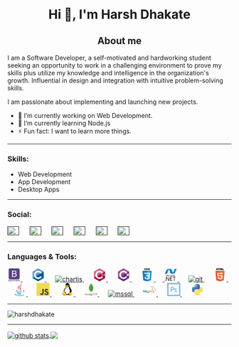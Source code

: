 <h1 align="center"> Hi 👋, I'm Harsh Dhakate </h1>
<h2 align="center"> About me </h2>
<p> I am a Software Developer, a self-motivated and hardworking student seeking an opportunity to work in a challenging environment to prove my skills plus utilize my knowledge and intelligence in the organization's growth. Influential in design and integration with intuitive problem-solving skills.
  </p>
  <p>I am passionate about implementing and launching new projects.
</p>

- 🔭 I’m currently working on Web Development. 
- 🌱 I’m currently learning Node.js 
- ⚡ Fun fact: I want to learn more things. 

<hr>
<h3>Skills:</h3>

- Web Development
- App Development
- Desktop Apps

<hr>

<h3>Social:</h3>

<p>
<a href="" target="blank"><img align="center" src="https://cdn.jsdelivr.net/npm/simple-icons@3.0.1/icons/twitter.svg" alt="" height="20" width="26" /></a>
    &nbsp;	&nbsp;&nbsp;
    <a href="" target="blank"><img align="center" src="https://cdn.jsdelivr.net/npm/simple-icons@3.0.1/icons/linkedin.svg" alt="" height="20" width="26" /></a>
    &nbsp;	&nbsp;&nbsp;
    <a href="" target="blank"><img align="center" src="https://cdn.jsdelivr.net/npm/simple-icons@3.0.1/icons/stackoverflow.svg" alt="" height="20" width="26" /></a>
    &nbsp;	&nbsp;&nbsp;
    <a href="" target="blank"><img align="center" src="https://cdn.jsdelivr.net/npm/simple-icons@3.0.1/icons/facebook.svg" alt="" height="20" width="26" /></a>
   &nbsp;	&nbsp;&nbsp;
  <a href="" target="blank"><img align="center" src="https://cdn.jsdelivr.net/npm/simple-icons@3.0.1/icons/discord.svg" alt="" height="20" width="26" /></a>
   &nbsp;	&nbsp;&nbsp;
    <a href="" target="blank"><img align="center" src="https://cdn.jsdelivr.net/npm/simple-icons@3.0.1/icons/instagram.svg" alt="" height="20" width="26" /></a>
 </p>
 <hr>
 
 <h3>Languages & Tools:</h3>
 
  <a href="https://getbootstrap.com" target="_blank"> <img src="https://raw.githubusercontent.com/devicons/devicon/master/icons/bootstrap/bootstrap-plain-wordmark.svg" alt="bootstrap" width="30" height="30"/> </a>&nbsp;	&nbsp;&nbsp;
  <a href="https://www.cprogramming.com/" target="_blank"> <img src="https://raw.githubusercontent.com/devicons/devicon/master/icons/c/c-original.svg" alt="c" width="30" height="30"/> </a> &nbsp;	&nbsp;&nbsp;
  <a href="https://www.chartjs.org" target="_blank"> <img src="https://www.chartjs.org/media/logo-title.svg" alt="chartjs" width="30" height="30"/> </a> &nbsp;	&nbsp;&nbsp;
  <a href="https://www.w3schools.com/cpp/" target="_blank"> <img src="https://raw.githubusercontent.com/devicons/devicon/master/icons/cplusplus/cplusplus-original.svg" alt="cplusplus" width="30" height="30"/> </a>&nbsp;	&nbsp;&nbsp;
  <a href="https://www.w3schools.com/cs/" target="_blank"> <img src="https://raw.githubusercontent.com/devicons/devicon/master/icons/csharp/csharp-original.svg" alt="csharp" width="30" height="30"/> </a>&nbsp;	&nbsp;&nbsp;
  <a href="https://www.w3schools.com/css/" target="_blank"> <img src="https://raw.githubusercontent.com/devicons/devicon/master/icons/css3/css3-original-wordmark.svg" alt="css3" width="30" height="30"/> </a>&nbsp;	&nbsp;&nbsp;<a href="https://dotnet.microsoft.com/" target="_blank"> <img src="https://raw.githubusercontent.com/devicons/devicon/master/icons/dot-net/dot-net-original-wordmark.svg" alt="dotnet" width="30" height="30"/> </a>&nbsp;	&nbsp;&nbsp;
  <a href="https://git-scm.com/" target="_blank"> <img src="https://www.vectorlogo.zone/logos/git-scm/git-scm-icon.svg" alt="git" width="30" height="30"/> </a>&nbsp;	&nbsp;&nbsp;
  <a href="https://www.w3.org/html/" target="_blank"> <img src="https://raw.githubusercontent.com/devicons/devicon/master/icons/html5/html5-original-wordmark.svg" alt="html5" width="30" height="30"/> </a>&nbsp;	&nbsp;&nbsp;
  <a href="https://www.java.com" target="_blank"> <img src="https://raw.githubusercontent.com/devicons/devicon/master/icons/java/java-original.svg" alt="java" width="30" height="30"/> </a>&nbsp;	&nbsp;&nbsp;
  <a href="https://developer.mozilla.org/en-US/docs/Web/JavaScript" target="_blank"> <img src="https://raw.githubusercontent.com/devicons/devicon/master/icons/javascript/javascript-original.svg" alt="javascript" width="30" height="30"/> </a>&nbsp;	&nbsp;&nbsp;
  <a href="https://www.linux.org/" target="_blank"> <img src="https://raw.githubusercontent.com/devicons/devicon/master/icons/linux/linux-original.svg" alt="linux" width="30" height="30"/> </a>&nbsp;	&nbsp;&nbsp;
  <a href="https://www.mongodb.com/" target="_blank"> <img src="https://raw.githubusercontent.com/devicons/devicon/master/icons/mongodb/mongodb-original-wordmark.svg" alt="mongodb" width="30" height="30"/> </a>&nbsp;	&nbsp;&nbsp;
  <a href="https://www.microsoft.com/en-us/sql-server" target="_blank"> <img src="https://cdn.worldvectorlogo.com/logos/microsoft-sql-server.svg" alt="mssql" width="30" height="30"/> </a>&nbsp;	&nbsp;&nbsp;
  <a href="https://www.mysql.com/" target="_blank"> <img src="https://raw.githubusercontent.com/devicons/devicon/master/icons/mysql/mysql-original-wordmark.svg" alt="mysql" width="30" height="30"/> </a>&nbsp;	&nbsp;&nbsp; 
  <a href="https://www.photoshop.com/en" target="_blank"> <img src="https://raw.githubusercontent.com/devicons/devicon/master/icons/photoshop/photoshop-line.svg" alt="photoshop" width="30" height="30"/> </a>&nbsp;	&nbsp;&nbsp; 
  <a href="https://www.python.org" target="_blank"> <img src="https://raw.githubusercontent.com/devicons/devicon/master/icons/python/python-original.svg" alt="python" width="30" height="30"/> </a>  
</p>
<hr>
<img src="https://komarev.com/ghpvc/?username=HarshDhakate&label=Profile%20Views&color=0e75b6&style=flat" alt="harshdhakate" />
<hr>

<a href="https://github.com/HarshDhakate/github-readme-stats">
  <img align="center" src="https://github-readme-stats.anuraghazra1.vercel.app/api?username=HarshDhakate&show_icons=true&include_all_commits=true&theme=material-palenight" alt="github stats" />
</a>
<a href="https://github.com/HarshDhakate/github-readme-stats">
  <!-- Change the `github-readme-stats.anuraghazra1.vercel.app` to `github-readme-stats.vercel.app`  -->
  <img align="center" src="https://github-readme-stats.anuraghazra1.vercel.app/api/top-langs/?username=HarshDhakate&layout=compact&theme=material-palenight" />
</a>
